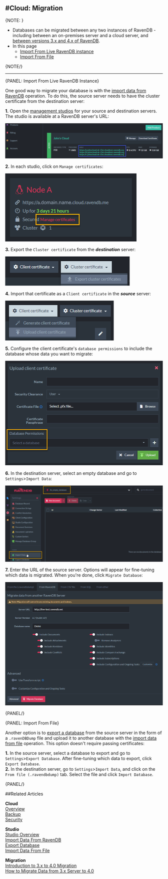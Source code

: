 #Cloud: Migration
---

{NOTE: }

* Databases can be migrated between any two instances of RavenDB - including between an on-premises server and a cloud server, and [between 
versions 3.x and 4.x of RavenDB](../migration/client-api/introduction).  
* In this page  
  * [Import From Live RavenDB instance](cloud-migration#import-from-live-ravendb-instance)  
  * [Import From File](cloud-migration#import-from-file)  

{NOTE/}

---

{PANEL: Import From Live RavenDB Instance}

One good way to migrate your database is with the 
[import data from RavenDB](../studio/database/tasks/import-data/import-from-ravendb) operation. To do this, the source server needs to 
have the cluster certificate from the destination server:  

**1.** Open the [management studios](../studio/overview) for your source and destination servers. The studio is available at a RavenDB 
server's URL:  

!["Server URLs"](images\migration-001-urls.png "Server URLs")  

**2.** In each studio, click on `Manage certificates`:  

!["Manage Certificates"](images\migration-002-manage-certificates.png "Manage Certificates")  

**3.** Export the `Cluster certificate` from the ***destination*** server:  

!["Cluster Certificate"](images\migration-003-cluster-certificate.png "Cluster Certificate")  

**4.** Import that certificate as a `Client certificate` in the ***source*** server:  

!["Client Certificate"](images\migration-004-client-certificate.png "Client Certificate")  

**5.** Configure the client certificate's `database permissions` to include the database whose data you want to migrate:  

!["Database Permissions"](images\migration-005-database-permissions.png "Database Permissions")  

**6.** In the destination server, select an empty database and go to `Settings`>`Import Data`:  

!["Import Data"](images\migration-006-import-data.png "import data")  

**7.** Enter the URL of the source server. Options will appear for fine-tuning which data is migrated. When you're done, 
click `Migrate Database`:  

!["Import Options"](images\migration-007-options.png "Import Options")  

{PANEL/}

{PANEL: Import From File}
  
Another option is to [export a database](../studio/database/tasks/export-database) from the source server in the 
form of a `.ravenDBDump` file and upload it to another database with the 
[import data from file](../studio/database/tasks/import-data/import-data-file) operation. This option doesn't require
passing certificates:  

**1.** In the source server, select a database to export and go to `Settings`>`Export Database`. After fine-tuning 
which data to export, click `Export Database`.  
**2.** In the destination server, go to `Settings`>`Import Data`, and click on the `From file (.ravendbdump)` tab. 
Select the file and click `Import Database`.  

{PANEL/}

##Related Articles

**Cloud**  
[Overview](cloud-overview)  
[Backup](cloud-backup)  
[Security](cloud-security)  

**Studio**  
[Studio Overview](../studio/overview)  
[Import Data From RavenDB](../studio/database/tasks/import-data/import-from-ravendb)  
[Export Database](../studio/database/tasks/export-database)  
[Import Data From File](../studio/database/tasks/import-data/import-data-file)  

**Migration**  
[Introduction to 3.x to 4.0 Migration](../migration/client-api/introduction)  
[How to Migrate Data from 3.x Server to 4.0](../migration/server/data-migration)  
